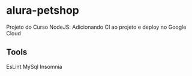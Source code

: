 # alura-petshop
Projeto do Curso NodeJS: Adicionando CI ao projeto e deploy no Google Cloud

## Tools
EsLint
MySql
Insomnia
